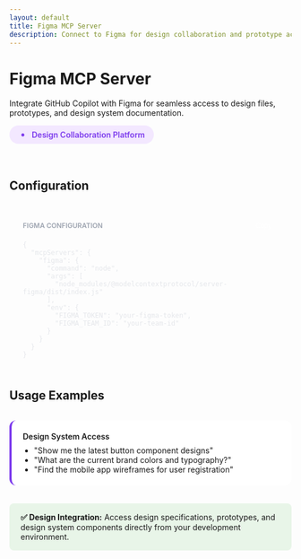 ```yaml
---
layout: default
title: Figma MCP Server
description: Connect to Figma for design collaboration and prototype access
---
```


<!-- Page Header -->
<div class="page-header">
  <div class="page-header-container">
    <h1 class="page-title">Figma MCP Server</h1>
    <p class="page-description">
      Integrate GitHub Copilot with Figma for seamless access to design files, prototypes, and design system documentation.
    </p>
  </div>
</div>

<!-- Documentation Content -->
<div class="doc-content">

  <div style="display: inline-flex; align-items: center; gap: 8px; background: #f3e8ff; color: #7c3aed; padding: 8px 16px; border-radius: 20px; font-size: 14px; font-weight: 600; margin-bottom: 32px;">
    <svg width="16" height="16" viewBox="0 0 24 24" fill="currentColor">
      <path d="M12,12M8,12A4,4 0 0,1 12,8A4,4 0 0,1 16,12A4,4 0 0,1 12,16A4,4 0 0,1 8,12Z"/>
    </svg>
    Design Collaboration Platform
  </div>

  ## Configuration

  <div style="background: var(--bg-dark); color: #e5e7eb; border-radius: 12px; padding: 24px; margin: 24px 0;">
    <div style="display: flex; justify-content: space-between; align-items: center; margin-bottom: 16px;">
      <span style="font-size: 12px; font-weight: 600; text-transform: uppercase; color: #9ca3af;">Figma Configuration</span>
      <button onclick="copyToClipboard('{\n  \"mcpServers\": {\n    \"figma\": {\n      \"command\": \"node\",\n      \"args\": [\n        \"node_modules/@modelcontextprotocol/server-figma/dist/index.js\"\n      ],\n      \"env\": {\n        \"FIGMA_TOKEN\": \"your-figma-token\",\n        \"FIGMA_TEAM_ID\": \"your-team-id\"\n      }\n    }\n  }\n}')" style="background: var(--primary-color); color: white; border: none; padding: 4px 12px; border-radius: 4px; font-size: 12px; cursor: pointer;">Copy</button>
    </div>
    <pre style="margin: 0; background: none; border: none; padding: 0;"><code>{
  "mcpServers": {
    "figma": {
      "command": "node",
      "args": [
        "node_modules/@modelcontextprotocol/server-figma/dist/index.js"
      ],
      "env": {
        "FIGMA_TOKEN": "your-figma-token",
        "FIGMA_TEAM_ID": "your-team-id"
      }
    }
  }
}</code></pre>
  </div>

  ## Usage Examples

  <div style="display: grid; gap: 16px; margin: 32px 0;">
    <div style="padding: 20px; background: white; border-left: 4px solid #7c3aed; border-radius: 12px;">
      <h4 style="margin: 0 0 8px 0; color: var(--text-primary); font-weight: 600;">Design System Access</h4>
      <ul style="margin: 0; padding-left: 20px; color: var(--text-secondary);">
        <li>"Show me the latest button component designs"</li>
        <li>"What are the current brand colors and typography?"</li>
        <li>"Find the mobile app wireframes for user registration"</li>
      </ul>
    </div>
  </div>

  <div style="background: #e8f5e8; border-left: 4px solid var(--accent-color); padding: 16px 20px; border-radius: 8px; margin: 24px 0;">
    <strong>✅ Design Integration:</strong> Access design specifications, prototypes, and design system components directly from your development environment.
  </div>

</div>

<script>
function copyToClipboard(text) {
  navigator.clipboard.writeText(text).then(function() {
    console.log('Copied to clipboard:', text);
  }, function(err) {
    console.error('Could not copy text: ', err);
  });
}
</script>